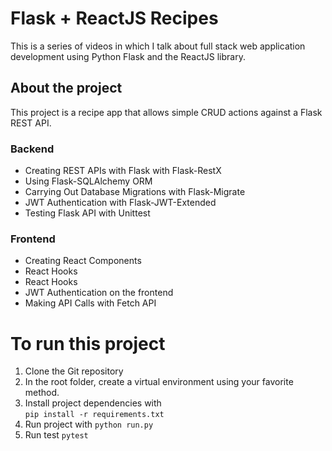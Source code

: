 # Flask + ReactJS Recipes
This is a series of videos in which I talk about full stack web application development using Python Flask and the ReactJS library.


## About the project
This project is a recipe app that allows simple CRUD actions against a Flask REST API.


### Backend
- Creating REST APIs with Flask with Flask-RestX
- Using Flask-SQLAlchemy ORM
- Carrying Out Database Migrations with Flask-Migrate
- JWT Authentication with Flask-JWT-Extended
- Testing Flask API with Unittest

### Frontend
- Creating React Components
- React Hooks
- React Hooks
- JWT Authentication on the frontend
- Making API Calls with Fetch API



# To run this project
1. Clone the Git repository
2. In the root folder, create a virtual environment using your favorite method.
3. Install project dependencies with  
``
pip install -r requirements.txt
``
4. Run project with 
``
python run.py
``
5. Run test
``
pytest
``

